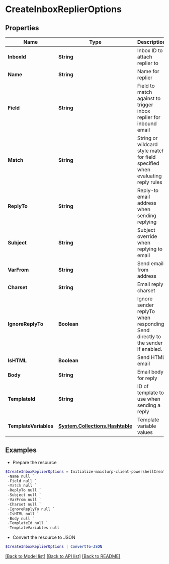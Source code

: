 # CreateInboxReplierOptions
## Properties

Name | Type | Description | Notes
------------ | ------------- | ------------- | -------------
**InboxId** | **String** | Inbox ID to attach replier to | 
**Name** | **String** | Name for replier | [optional] 
**Field** | **String** | Field to match against to trigger inbox replier for inbound email | 
**Match** | **String** | String or wildcard style match for field specified when evaluating reply rules | 
**ReplyTo** | **String** | Reply-to email address when sending replying | [optional] 
**Subject** | **String** | Subject override when replying to email | [optional] 
**VarFrom** | **String** | Send email from address | [optional] 
**Charset** | **String** | Email reply charset | [optional] 
**IgnoreReplyTo** | **Boolean** | Ignore sender replyTo when responding. Send directly to the sender if enabled. | [optional] 
**IsHTML** | **Boolean** | Send HTML email | [optional] 
**Body** | **String** | Email body for reply | [optional] 
**TemplateId** | **String** | ID of template to use when sending a reply | [optional] 
**TemplateVariables** | [**System.Collections.Hashtable**](SystemCollectionsHashtable) | Template variable values | [optional] 

## Examples

- Prepare the resource
```powershell
$CreateInboxReplierOptions = Initialize-maislurp-client-powershellCreateInboxReplierOptions  -InboxId null `
 -Name null `
 -Field null `
 -Match null `
 -ReplyTo null `
 -Subject null `
 -VarFrom null `
 -Charset null `
 -IgnoreReplyTo null `
 -IsHTML null `
 -Body null `
 -TemplateId null `
 -TemplateVariables null
```

- Convert the resource to JSON
```powershell
$CreateInboxReplierOptions | ConvertTo-JSON
```

[[Back to Model list]](../README#documentation-for-models) [[Back to API list]](../README#documentation-for-api-endpoints) [[Back to README]](../README)

